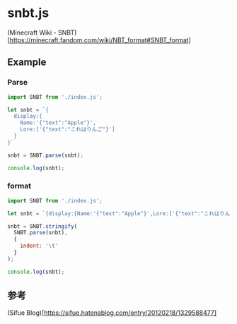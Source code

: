 # snbt.js
(Minecraft Wiki - SNBT)[https://minecraft.fandom.com/wiki/NBT_format#SNBT_format]

## Example
### Parse
```JavaScript
import SNBT from './index.js';

let snbt = `{
  display:{
    Name:'{"text":"Apple"}',
    Lore:['{"text":"これはりんご"}']
  }
}`

snbt = SNBT.parse(snbt);

console.log(snbt);
```

### format
```JavaScript
import SNBT from './index.js';

let snbt = `{display:{Name:'{"text":"Apple"}',Lore:['{"text":"これはりんご"}']}}`

snbt = SNBT.stringify(
  SNBT.parse(snbt),
  {
    indent: '\t'
  }
);

console.log(snbt);
```

## 参考
(Sifue Blog)[https://sifue.hatenablog.com/entry/20120218/1329588477]